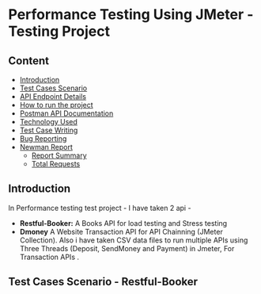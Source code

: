 # **Performance Testing Using JMeter -  Testing Project**

## **Content**
- [Introduction](#introduction)
- [Test Cases Scenario](#test-cases-scenario)
- [API Endpoint Details](#api-endpoint-details)
- [How to run the project](#How-to-run-the-project)
- [Postman API Documentation](#postman-api-documentation)
- [Technology Used](#Technology-Used)
- [Test Case Writing](#test-case-writing)
- [Bug Reporting](#bug-reporting)
- [Newman Report](#newman-report)
    - [Report Summary](#report-summary)
    - [Total Requests](#total-requests)
 


## **Introduction**
In Performance testing test project - I have taken 2 api - 
- **Restful-Booker:** A Books API for load testing and Stress testing
- **Dmoney** A Website Transaction API for API Chainning (JMeter Collection). Also i have taken CSV data files to run multiple APIs using Three Threads (Deposit, SendMoney and Payment) in Jmeter, For Transaction APIs .


## **Test Cases Scenario - Restful-Booker**

